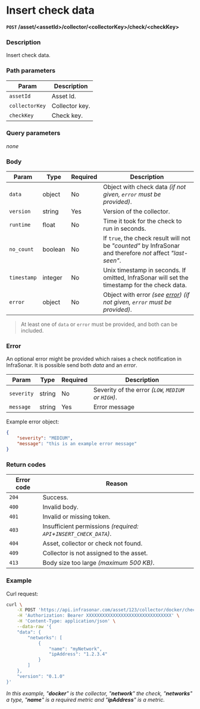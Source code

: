 # Insert check data
**`POST` /asset/<assetId\>/collector/<collectorKey\>/check/<checkKey\>**

### Description
Insert check data.

### Path parameters
Param               | Description
--------------------|-------------
`assetId`           | Asset Id.
`collectorKey`      | Collector key.
`checkKey`          | Check key.

### Query parameters
_none_

### Body

Param       | Type      | Required  | Description
------------|-----------|-----------|-------------
`data`      | object    | No        | Object with check data _(if not given, `error` must be provided)_.
`version`   | string    | Yes       | Version of the collector.
`runtime`   | float     | No        | Time it took for the check to run in seconds.
`no_count`  | boolean   | No        | If `true`, the check result will not be _"counted"_ by InfraSonar and therefore _not_ affect _"last-seen"_.
`timestamp` | integer   | No        | Unix timestamp in seconds. If omitted, InfraSonar will set the timestamp for the check data.
`error`     | object    | No        | Object with error _(see [error](#error))_ _(if not given, `error` must be provided)_.

> At least one of `data` or `error` must be provided, and both can be included.

### Error

An optional error might be provided which raises a check notification in InfraSonar. It is possible send both _data_ and an _error_.

Param       | Type      | Required  | Description
------------|-----------|-----------|-------------
`severity`  | string    | No        | Severity of the error _(`LOW`, `MEDIUM` or `HIGH`)_.
`message`   | string    | Yes       | Error message

Example error object:

```json
{
    "severity": "MEDIUM",
    "message": "this is an example error message"
}
```

### Return codes
Error code  | Reason
------------|--------
`204`       | Success.
`400`       | Invalid body.
`401`       | Invalid or missing token.
`403`       | Insufficient permissions _(required: `API`+`INSERT_CHECK_DATA`)_.
`404`       | Asset, collector or check not found.
`409`       | Collector is not assigned to the asset.
`413`       | Body size too large _(maximum 500 KB)_.

### Example
Curl request:
```bash
curl \
    -X POST 'https://api.infrasonar.com/asset/123/collector/docker/check/network' \
    -H 'Authorization: Bearer XXXXXXXXXXXXXXXXXXXXXXXXXXXXXXXX' \
    -H 'Content-Type: application/json' \
    --data-raw '{
    "data": {
        "networks": [
            {
                "name": "myNetwork",
                "ipAddress": "1.2.3.4"
            }
        ]
    },
    "version": "0.1.0"
}'
```
_In this example, "**docker**" is the collector, "**network**" the check, "**networks**" a type, "**name**" is a required metric and "**ipAddress**" is a metric._